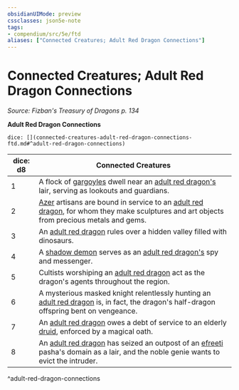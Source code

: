 ```yaml
---
obsidianUIMode: preview
cssclasses: json5e-note
tags:
- compendium/src/5e/ftd
aliases: ["Connected Creatures; Adult Red Dragon Connections"]
---
```

# Connected Creatures; Adult Red Dragon Connections
*Source: Fizban's Treasury of Dragons p. 134* 

**Adult Red Dragon Connections**

`dice: [](connected-creatures-adult-red-dragon-connections-ftd.md#^adult-red-dragon-connections)`

| dice: d8 | Connected Creatures |
|----------|---------------------|
| 1 | A flock of [gargoyles](/3-Mechanics/CLI/bestiary/elemental/gargoyle.md) dwell near an [adult red dragon's](/3-Mechanics/CLI/bestiary/dragon/adult-red-dragon.md) lair, serving as lookouts and guardians. |
| 2 | [Azer](/3-Mechanics/CLI/bestiary/elemental/azer.md) artisans are bound in service to an [adult red dragon](/3-Mechanics/CLI/bestiary/dragon/adult-red-dragon.md), for whom they make sculptures and art objects from precious metals and gems. |
| 3 | An [adult red dragon](/3-Mechanics/CLI/bestiary/dragon/adult-red-dragon.md) rules over a hidden valley filled with dinosaurs. |
| 4 | A [shadow demon](/3-Mechanics/CLI/bestiary/fiend/shadow-demon.md) serves as an [adult red dragon's](/3-Mechanics/CLI/bestiary/dragon/adult-red-dragon.md) spy and messenger. |
| 5 | Cultists worshiping an [adult red dragon](/3-Mechanics/CLI/bestiary/dragon/adult-red-dragon.md) act as the dragon's agents throughout the region. |
| 6 | A mysterious masked knight relentlessly hunting an [adult red dragon](/3-Mechanics/CLI/bestiary/dragon/adult-red-dragon.md) is, in fact, the dragon's half-dragon offspring bent on vengeance. |
| 7 | An [adult red dragon](/3-Mechanics/CLI/bestiary/dragon/adult-red-dragon.md) owes a debt of service to an elderly [druid](/3-Mechanics/CLI/bestiary/humanoid/druid.md), enforced by a magical oath. |
| 8 | An [adult red dragon](/3-Mechanics/CLI/bestiary/dragon/adult-red-dragon.md) has seized an outpost of an [efreeti](/3-Mechanics/CLI/bestiary/elemental/efreeti.md) pasha's domain as a lair, and the noble genie wants to evict the intruder. |
^adult-red-dragon-connections